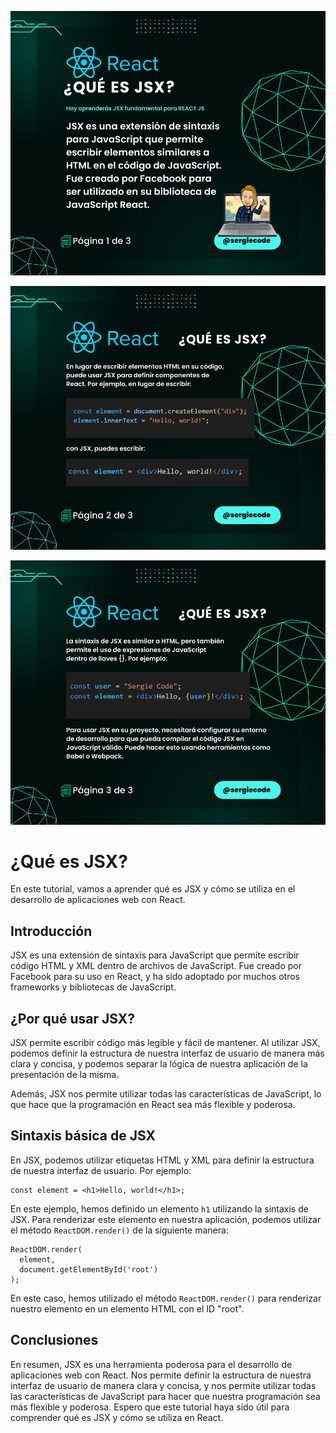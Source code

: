 ![Tutorial sobre uso de JSX en REACT imagen 1](https://raw.githubusercontent.com/sergiecode/uso-jsx-tutorial/master/1.png)

![Tutorial sobre uso de JSX en REACT imagen 2](https://raw.githubusercontent.com/sergiecode/uso-jsx-tutorial/master/2.png)

![Tutorial sobre uso de JSX en REACT imagen 3](https://raw.githubusercontent.com/sergiecode/uso-jsx-tutorial/master/3.png)



# ¿Qué es JSX?

En este tutorial, vamos a aprender qué es JSX y cómo se utiliza en el desarrollo de aplicaciones web con React.

## Introducción

JSX es una extensión de sintaxis para JavaScript que permite escribir código HTML y XML dentro de archivos de JavaScript. Fue creado por Facebook para su uso en React, y ha sido adoptado por muchos otros frameworks y bibliotecas de JavaScript.

## ¿Por qué usar JSX?

JSX permite escribir código más legible y fácil de mantener. Al utilizar JSX, podemos definir la estructura de nuestra interfaz de usuario de manera más clara y concisa, y podemos separar la lógica de nuestra aplicación de la presentación de la misma.

Además, JSX nos permite utilizar todas las características de JavaScript, lo que hace que la programación en React sea más flexible y poderosa.

## Sintaxis básica de JSX

En JSX, podemos utilizar etiquetas HTML y XML para definir la estructura de nuestra interfaz de usuario. Por ejemplo:

    const element = <h1>Hello, world!</h1>;

En este ejemplo, hemos definido un elemento `h1` utilizando la sintaxis de JSX. Para renderizar este elemento en nuestra aplicación, podemos utilizar el método `ReactDOM.render()` de la siguiente manera:

    ReactDOM.render(
      element,
      document.getElementById('root')
    );

En este caso, hemos utilizado el método `ReactDOM.render()` para renderizar nuestro elemento en un elemento HTML con el ID "root".

## Conclusiones

En resumen, JSX es una herramienta poderosa para el desarrollo de aplicaciones web con React. Nos permite definir la estructura de nuestra interfaz de usuario de manera clara y concisa, y nos permite utilizar todas las características de JavaScript para hacer que nuestra programación sea más flexible y poderosa. Espero que este tutorial haya sido útil para comprender qué es JSX y cómo se utiliza en React.
